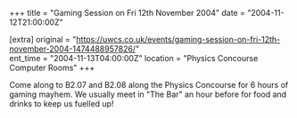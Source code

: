 +++
title = "Gaming Session on Fri 12th November 2004"
date = "2004-11-12T21:00:00Z"

[extra]
original = "https://uwcs.co.uk/events/gaming-session-on-fri-12th-november-2004-1474488957826/"    
ent_time = "2004-11-13T04:00:00Z"
location = "Physics Concourse Computer Rooms"
+++

Come along to B2.07 and B2.08 along the Physics Concourse for 6 hours of gaming mayhem. We usually meet in "The Bar" an hour before for food and drinks to keep us fuelled up\!

